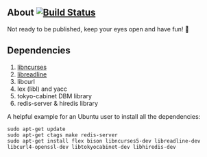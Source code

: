 ## About                              [![Build Status](https://drone.io/github.com/t-k-/math-se/status.png)](https://drone.io/github.com/t-k-/math-se/latest)
Not ready to be published, keep your eyes open and have fun! :cake:

## Dependencies

1. [libncurses](http://ftp.gnu.org/pub/gnu/ncurses)
2. [libreadline](http://ftp.gnu.org/gnu/readline) 
3. libcurl 
4. lex (libl) and yacc
5. tokyo-cabinet DBM library
6. redis-server & hiredis library 

A helpful example for an Ubuntu user to install all the dependencies:

```
sudo apt-get update
sudo apt-get ctags make redis-server 
sudo apt-get install flex bison libncurses5-dev libreadline-dev libcurl4-openssl-dev libtokyocabinet-dev libhiredis-dev
```
